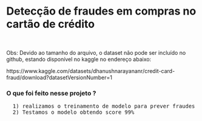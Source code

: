 # Detecção de fraudes em compras no cartão de crédito
<br>
<p>Obs: Devido ao tamanho do arquivo, o dataset não pode ser incluído no github, estando disponível no kaggle no endereço abaixo:</p>
<link>https://www.kaggle.com/datasets/dhanushnarayananr/credit-card-fraud/download?datasetVersionNumber=1</link><br>
<h3>O que foi feito nesse projeto ?</h3>
<pre>
  1) realizamos o treinamento de modelo para prever fraudes em compras no cartão de crédito com base nas informações disponíveis no dataset
  2) Testamos o modelo obtendo score 99%
</pre>
